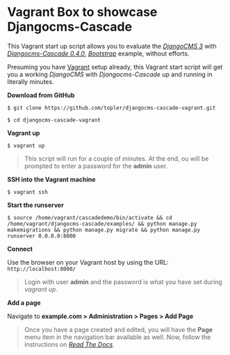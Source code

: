 # Vagrant Box to showcase Djangocms-Cascade

This Vagrant start up script allows you to evaluate the [*DjangoCMS 3*](https://github.com/divio/django-cms) with [*Djangocms-Cascade 0.4.0*](https://github.com/jrief/djangocms-cascade/tree/0.4.0), [*Bootstrap*](http://getbootstrap.com/) example, without efforts.

Presuming you have [Vagrant](https://docs.vagrantup.com/v2/getting-started/index.html) setup already, this Vagrant start script will get you a working *DjangoCMS* with *Djangocms-Cascade* up and running in literally minutes.

**Download from GitHub**

`$ git clone https://github.com/topler/djangocms-cascade-vagrant.git`

`$ cd djangocms-cascade-vagrant`

**Vagrant up**

`$ vagrant up`

> This script will run for a couple of minutes. At the end, ou will be prompted to enter a password for the **admin** user.

**SSH into the Vagrant machine**

`$ vagrant ssh`

**Start the runserver**

`$ source /home/vagrant/cascadedemo/bin/activate && cd /home/vagrant/djangocms-cascade/examples/ && python manage.py makemigrations && python manage.py migrate && python manage.py runserver 0.0.0.0:8000`

**Connect**

Use the browser on your Vagrant host by using the URL:
`http://localhost:8000/`

> Login with user **admin** and the password is what you have set during *vagrant up*.

**Add a page**

Navigate to **example.com > Administration > Pages > Add Page**

> Once you have a page created and edited, you will have the **Page** menu item in the navigation bar available as well. Now, follow the instructions on [*Read The Docs*](http://djangocms-cascade.readthedocs.org/en/latest/).
